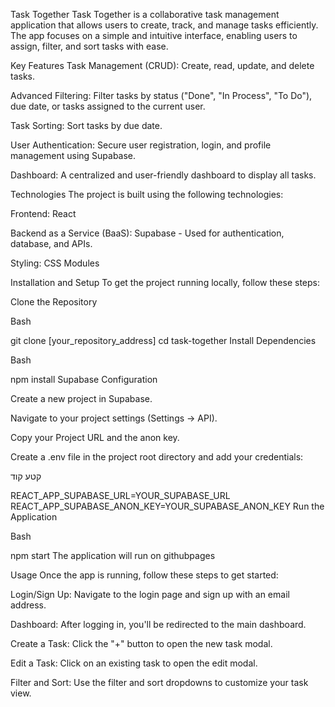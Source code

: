 Task Together
Task Together is a collaborative task management application that allows users to create, track, and manage tasks efficiently. The app focuses on a simple and intuitive interface, enabling users to assign, filter, and sort tasks with ease.

Key Features
Task Management (CRUD): Create, read, update, and delete tasks.

Advanced Filtering: Filter tasks by status ("Done", "In Process", "To Do"), due date, or tasks assigned to the current user.

Task Sorting: Sort tasks by due date.

User Authentication: Secure user registration, login, and profile management using Supabase.

Dashboard: A centralized and user-friendly dashboard to display all tasks.

Technologies
The project is built using the following technologies:

Frontend: React

Backend as a Service (BaaS): Supabase - Used for authentication, database, and APIs.

Styling: CSS Modules

Installation and Setup
To get the project running locally, follow these steps:

Clone the Repository

Bash

git clone [your_repository_address]
cd task-together
Install Dependencies

Bash

npm install
Supabase Configuration

Create a new project in Supabase.

Navigate to your project settings (Settings -> API).

Copy your Project URL and the anon key.

Create a .env file in the project root directory and add your credentials:

קטע קוד

REACT_APP_SUPABASE_URL=YOUR_SUPABASE_URL
REACT_APP_SUPABASE_ANON_KEY=YOUR_SUPABASE_ANON_KEY
Run the Application

Bash

npm start
The application will run on githubpages

Usage
Once the app is running, follow these steps to get started:

Login/Sign Up: Navigate to the login page and sign up with an email address.

Dashboard: After logging in, you'll be redirected to the main dashboard.

Create a Task: Click the "+" button to open the new task modal.

Edit a Task: Click on an existing task to open the edit modal.

Filter and Sort: Use the filter and sort dropdowns to customize your task view.